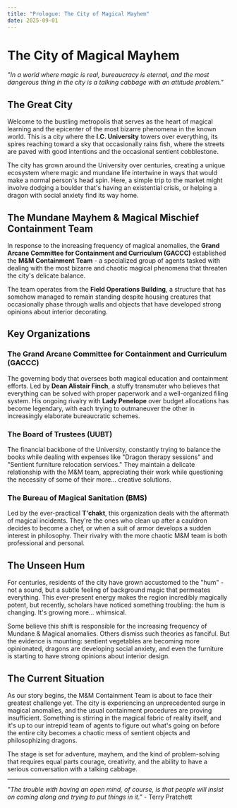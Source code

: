 ```yaml
---
title: "Prologue: The City of Magical Mayhem"
date: 2025-09-01
---
```


# The City of Magical Mayhem

*"In a world where magic is real, bureaucracy is eternal, and the most dangerous thing in the city is a talking cabbage with an attitude problem."*

## The Great City

Welcome to the bustling metropolis that serves as the heart of magical learning and the epicenter of the most bizarre phenomena in the known world. This is a city where the **I.C. University** towers over everything, its spires reaching toward a sky that occasionally rains fish, where the streets are paved with good intentions and the occasional sentient cobblestone.

The city has grown around the University over centuries, creating a unique ecosystem where magic and mundane life intertwine in ways that would make a normal person's head spin. Here, a simple trip to the market might involve dodging a boulder that's having an existential crisis, or helping a dragon with social anxiety find its way home.

## The Mundane Mayhem & Magical Mischief Containment Team

In response to the increasing frequency of magical anomalies, the **Grand Arcane Committee for Containment and Curriculum (GACCC)** established the **M&M Containment Team** - a specialized group of agents tasked with dealing with the most bizarre and chaotic magical phenomena that threaten the city's delicate balance.

The team operates from the **Field Operations Building**, a structure that has somehow managed to remain standing despite housing creatures that occasionally phase through walls and objects that have developed strong opinions about interior decorating.

## Key Organizations

### The Grand Arcane Committee for Containment and Curriculum (GACCC)
The governing body that oversees both magical education and containment efforts. Led by **Dean Alistair Finch**, a stuffy transmuter who believes that everything can be solved with proper paperwork and a well-organized filing system. His ongoing rivalry with **Lady Penelope** over budget allocations has become legendary, with each trying to outmaneuver the other in increasingly elaborate bureaucratic schemes.

### The Board of Trustees (UUBT)
The financial backbone of the University, constantly trying to balance the books while dealing with expenses like "Dragon therapy sessions" and "Sentient furniture relocation services." They maintain a delicate relationship with the M&M team, appreciating their work while questioning the necessity of some of their more... creative solutions.

### The Bureau of Magical Sanitation (BMS)
Led by the ever-practical **T'chakt**, this organization deals with the aftermath of magical incidents. They're the ones who clean up after a cauldron decides to become a chef, or when a suit of armor develops a sudden interest in philosophy. Their rivalry with the more chaotic M&M team is both professional and personal.

## The Unseen Hum

For centuries, residents of the city have grown accustomed to the "hum" - not a sound, but a subtle feeling of background magic that permeates everything. This ever-present energy makes the region incredibly magically potent, but recently, scholars have noticed something troubling: the hum is changing. It's growing more... whimsical.

Some believe this shift is responsible for the increasing frequency of Mundane & Magical anomalies. Others dismiss such theories as fanciful. But the evidence is mounting: sentient vegetables are becoming more opinionated, dragons are developing social anxiety, and even the furniture is starting to have strong opinions about interior design.

## The Current Situation

As our story begins, the M&M Containment Team is about to face their greatest challenge yet. The city is experiencing an unprecedented surge in magical anomalies, and the usual containment procedures are proving insufficient. Something is stirring in the magical fabric of reality itself, and it's up to our intrepid team of agents to figure out what's going on before the entire city becomes a chaotic mess of sentient objects and philosophizing dragons.

The stage is set for adventure, mayhem, and the kind of problem-solving that requires equal parts courage, creativity, and the ability to have a serious conversation with a talking cabbage.

---

*"The trouble with having an open mind, of course, is that people will insist on coming along and trying to put things in it."* - Terry Pratchett